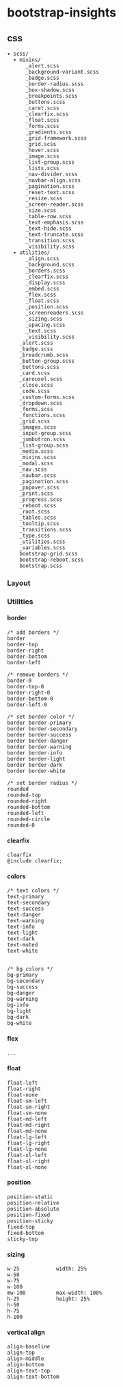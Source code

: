 # bootstrap-insights

## css

    ▾ scss/
      ▾ mixins/
          _alert.scss
          _background-variant.scss
          _badge.scss
          _border-radius.scss
          _box-shadow.scss
          _breakpoints.scss
          _buttons.scss
          _caret.scss
          _clearfix.scss
          _float.scss
          _forms.scss
          _gradients.scss
          _grid-framework.scss
          _grid.scss
          _hover.scss
          _image.scss
          _list-group.scss
          _lists.scss
          _nav-divider.scss
          _navbar-align.scss
          _pagination.scss
          _reset-text.scss
          _resize.scss
          _screen-reader.scss
          _size.scss
          _table-row.scss
          _text-emphasis.scss
          _text-hide.scss
          _text-truncate.scss
          _transition.scss
          _visibility.scss
      ▾ utilities/
          _align.scss
          _background.scss
          _borders.scss
          _clearfix.scss
          _display.scss
          _embed.scss
          _flex.scss
          _float.scss
          _position.scss
          _screenreaders.scss
          _sizing.scss
          _spacing.scss
          _text.scss
          _visibility.scss
        _alert.scss
        _badge.scss
        _breadcrumb.scss
        _button-group.scss
        _buttons.scss
        _card.scss
        _carousel.scss
        _close.scss
        _code.scss
        _custom-forms.scss
        _dropdown.scss
        _forms.scss
        _functions.scss
        _grid.scss
        _images.scss
        _input-group.scss
        _jumbotron.scss
        _list-group.scss
        _media.scss
        _mixins.scss
        _modal.scss
        _nav.scss
        _navbar.scss
        _pagination.scss
        _popover.scss
        _print.scss
        _progress.scss
        _reboot.scss
        _root.scss
        _tables.scss
        _tooltip.scss
        _transitions.scss
        _type.scss
        _utilities.scss
        _variables.scss
        bootstrap-grid.scss
        bootstrap-reboot.scss
        bootstrap.scss


### Layout

### Utilities

#### border

    /* add borders */
    border
    border-top
    border-right
    border-bottom
    border-left

    /* remove borders */
    border-0
    border-top-0
    border-right-0
    border-bottom-0
    border-left-0

    /* set border color */
    border border-primary
    border border-secondary
    border border-success
    border border-danger
    border border-warning
    border border-info
    border border-light
    border border-dark
    border border-white

    /* set border radius */
    rounded
    rounded-top
    rounded-right
    rounded-bottom
    rounded-left
    rounded-circle
    rounded-0


#### clearfix

    clearfix
    @include clearfix;

#### colors

    /* text colors */
    text-primary
    text-secondary
    text-success
    text-danger
    text-warning
    text-info
    text-light
    text-dark
    text-muted
    text-white


    /* bg colors */
    bg-primary
    bg-secondary
    bg-success
    bg-danger
    bg-warning
    bg-info
    bg-light
    bg-dark
    bg-white

#### flex

    ...

#### float

    float-left
    float-right
    float-none
    float-sm-left
    float-sm-right
    float-sm-none
    float-md-left
    float-md-right
    float-md-none
    float-lg-left
    float-lg-right
    float-lg-none
    float-xl-left
    float-xl-right
    float-xl-none


#### position

    position-static
    position-relative
    position-absolute
    position-fixed
    position-sticky
    fixed-top
    fixed-bottom
    sticky-top


#### sizing

    w-25            width: 25%
    w-50
    w-75
    w-100
    mw-100          max-width: 100%
    h-25            height: 25%
    h-50
    h-75
    h-100


#### vertical align

    align-baseline
    align-top
    align-middle
    align-bottom
    align-text-top
    align-text-bottom






